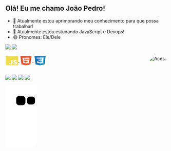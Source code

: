 ## Olá! Eu me chamo João Pedro!

- 🔭 Atualmente estou aprimorando meu conhecimento para que possa trabalhar!
- 🌱 Atualmente estou estudando JavaScript e Devops!
- 😄 Pronomes: Ele/Dele

<div alight='center'>
  <a href="https://github.com/AcessDnd">
  <img height="180em" src="https://github-readme-stats.vercel.app/api?username=AcessDnd&show_icons=true&theme=dracula&include_all_commits=true&count_private=true"/>
  <img height="180em" src="https://github-readme-stats.vercel.app/api/top-langs/?username=AcessDnd&layout=compact&langs_count=7&theme=dracula"/>
</div>

 <div style="display: inline_block"><br>
  <img align="center" alt="Acess" height="30" width="40" src="https://raw.githubusercontent.com/devicons/devicon/master/icons/javascript/javascript-plain.svg">
  <img align="center" alt="Acess" height="30" width="40" src="https://raw.githubusercontent.com/devicons/devicon/master/icons/html5/html5-original.svg">
  <img align="center" alt="Acess" height="30" width="40" src="https://raw.githubusercontent.com/devicons/devicon/master/icons/css3/css3-original.svg">
  <img align="right" alt="Acess" height="150" style="border-radius:50px;" src="https://c.tenor.com/BJ-9w-MUVCMAAAAC/tis100-sad.gif">
</div>
    
  ##
 
<div> 
  <a href="https://www.youtube.com/channel/UC_-uuuZbY0AAt9CViNzvc-Q" target="_blank"><img src="https://img.shields.io/badge/YouTube-FF0000?style=for-the-badge&logo=youtube&logoColor=white" target="_blank"></a>
  <a href="https://www.instagram.com/19ms__/" target="_blank"><img src="https://img.shields.io/badge/-Instagram-%23E4405F?style=for-the-badge&logo=instagram&logoColor=white" target="_blank"></a>
  <a href = "mailto:rufllezrufllez@gmail.com"><img src="https://img.shields.io/badge/-Gmail-%23333?style=for-the-badge&logo=gmail&logoColor=white" target="_blank"></a>
  <a href="https://www.linkedin.com/in/acessdnd/" target="_blank"><img src="https://img.shields.io/badge/-LinkedIn-%230077B5?style=for-the-badge&logo=linkedin&logoColor=white" target="_blank"></a> 
 
  ![Snake animation](https://github.com/rafaballerini/rafaballerini/blob/output/github-contribution-grid-snake.svg)
 
</div>
